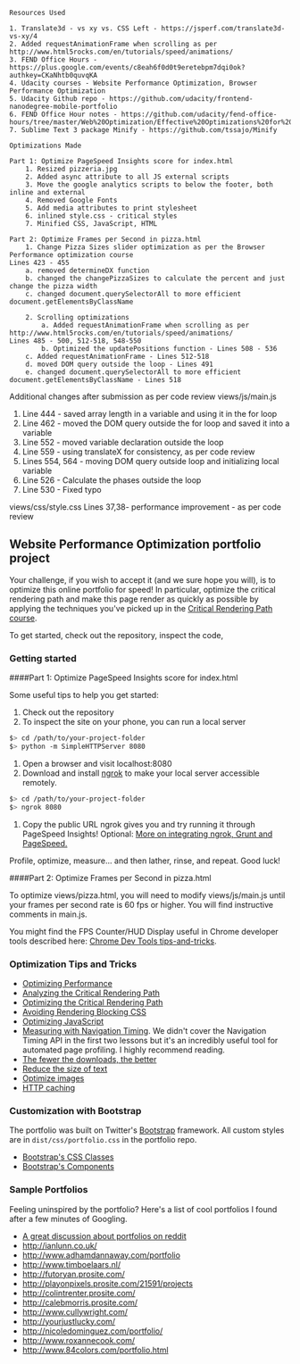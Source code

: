 	Resources Used
	
	1. Translate3d - vs xy vs. CSS Left - https://jsperf.com/translate3d-vs-xy/4
	2. Added requestAnimationFrame when scrolling as per http://www.html5rocks.com/en/tutorials/speed/animations/
	3. FEND Office Hours - https://plus.google.com/events/c8eah6f0d0t9eretebpm7dqi0ok?authkey=CKaNhtb0quvqKA
	4. Udacity courses - Website Performance Optimization, Browser Performance Optimization
	5. Udacity Github repo - https://github.com/udacity/frontend-nanodegree-mobile-portfolio
	6. FEND Office Hour notes - https://github.com/udacity/fend-office-hours/tree/master/Web%20Optimization/Effective%20Optimizations%20for%2060%20FPS
	7. Sublime Text 3 package Minify - https://github.com/tssajo/Minify

	Optimizations Made 
	
	Part 1: Optimize PageSpeed Insights score for index.html
		1. Resized pizzeria.jpg
		2. Added async attribute to all JS external scripts
		3. Move the google analytics scripts to below the footer, both inline and external
		4. Removed Google Fonts
		5. Add media attributes to print stylesheet
		6. inlined style.css - critical styles
		7. Minified CSS, JavaScript, HTML

	Part 2: Optimize Frames per Second in pizza.html
		1. Change Pizza Sizes slider optimization as per the Browser Performance optimization course
	Lines 423 - 455
	 	a. removed determineDX function
	 	b. changed the changePizzaSizes to calculate the percent and just change the pizza width
	 	c. changed document.querySelectorAll to more efficient document.getElementsByClassName  
	 
		2. Scrolling optimizations
    		a. Added requestAnimationFrame when scrolling as per http://www.html5rocks.com/en/tutorials/speed/animations/
	Lines 485 - 500, 512-518, 548-550
    		b. Optimized the updatePositions function - Lines 508 - 536
	  	c. Added requestAnimationFrame - Lines 512-518
	  	d. moved DOM query outside the loop - Lines 491
	  	e. changed document.querySelectorAll to more efficient document.getElementsByClassName - Lines 518

Additional changes after submission as per code review
views/js/main.js
1. Line 444 - saved array length in a variable and using it in the for loop
2. Line 462 - moved the DOM query outside the for loop and saved it into a variable
4. Line 552 - moved variable declaration outside the loop
5. Line 559 - using translateX for consistency, as per code review
6. Lines 554, 564 - moving DOM query outside  loop and initializing local variable
7. Line 526 - Calculate the phases outside the loop
8. Line 530 - Fixed typo


views/css/style.css
Lines 37,38-   performance improvement - as per code review


## Website Performance Optimization portfolio project

Your challenge, if you wish to accept it (and we sure hope you will), is to optimize this online portfolio for speed! In particular, optimize the critical rendering path and make this page render as quickly as possible by applying the techniques you've picked up in the [Critical Rendering Path course](https://www.udacity.com/course/ud884).

To get started, check out the repository, inspect the code,

### Getting started

####Part 1: Optimize PageSpeed Insights score for index.html

Some useful tips to help you get started:

1. Check out the repository
1. To inspect the site on your phone, you can run a local server

  ```bash
  $> cd /path/to/your-project-folder
  $> python -m SimpleHTTPServer 8080
  ```

1. Open a browser and visit localhost:8080
1. Download and install [ngrok](https://ngrok.com/) to make your local server accessible remotely.

  ``` bash
  $> cd /path/to/your-project-folder
  $> ngrok 8080
  ```

1. Copy the public URL ngrok gives you and try running it through PageSpeed Insights! Optional: [More on integrating ngrok, Grunt and PageSpeed.](http://www.jamescryer.com/2014/06/12/grunt-pagespeed-and-ngrok-locally-testing/)

Profile, optimize, measure... and then lather, rinse, and repeat. Good luck!

####Part 2: Optimize Frames per Second in pizza.html

To optimize views/pizza.html, you will need to modify views/js/main.js until your frames per second rate is 60 fps or higher. You will find instructive comments in main.js. 

You might find the FPS Counter/HUD Display useful in Chrome developer tools described here: [Chrome Dev Tools tips-and-tricks](https://developer.chrome.com/devtools/docs/tips-and-tricks).

### Optimization Tips and Tricks
* [Optimizing Performance](https://developers.google.com/web/fundamentals/performance/ "web performance")
* [Analyzing the Critical Rendering Path](https://developers.google.com/web/fundamentals/performance/critical-rendering-path/analyzing-crp.html "analyzing crp")
* [Optimizing the Critical Rendering Path](https://developers.google.com/web/fundamentals/performance/critical-rendering-path/optimizing-critical-rendering-path.html "optimize the crp!")
* [Avoiding Rendering Blocking CSS](https://developers.google.com/web/fundamentals/performance/critical-rendering-path/render-blocking-css.html "render blocking css")
* [Optimizing JavaScript](https://developers.google.com/web/fundamentals/performance/critical-rendering-path/adding-interactivity-with-javascript.html "javascript")
* [Measuring with Navigation Timing](https://developers.google.com/web/fundamentals/performance/critical-rendering-path/measure-crp.html "nav timing api"). We didn't cover the Navigation Timing API in the first two lessons but it's an incredibly useful tool for automated page profiling. I highly recommend reading.
* <a href="https://developers.google.com/web/fundamentals/performance/optimizing-content-efficiency/eliminate-downloads.html">The fewer the downloads, the better</a>
* <a href="https://developers.google.com/web/fundamentals/performance/optimizing-content-efficiency/optimize-encoding-and-transfer.html">Reduce the size of text</a>
* <a href="https://developers.google.com/web/fundamentals/performance/optimizing-content-efficiency/image-optimization.html">Optimize images</a>
* <a href="https://developers.google.com/web/fundamentals/performance/optimizing-content-efficiency/http-caching.html">HTTP caching</a>

### Customization with Bootstrap
The portfolio was built on Twitter's <a href="http://getbootstrap.com/">Bootstrap</a> framework. All custom styles are in `dist/css/portfolio.css` in the portfolio repo.

* <a href="http://getbootstrap.com/css/">Bootstrap's CSS Classes</a>
* <a href="http://getbootstrap.com/components/">Bootstrap's Components</a>

### Sample Portfolios

Feeling uninspired by the portfolio? Here's a list of cool portfolios I found after a few minutes of Googling.

* <a href="http://www.reddit.com/r/webdev/comments/280qkr/would_anybody_like_to_post_their_portfolio_site/">A great discussion about portfolios on reddit</a>
* <a href="http://ianlunn.co.uk/">http://ianlunn.co.uk/</a>
* <a href="http://www.adhamdannaway.com/portfolio">http://www.adhamdannaway.com/portfolio</a>
* <a href="http://www.timboelaars.nl/">http://www.timboelaars.nl/</a>
* <a href="http://futoryan.prosite.com/">http://futoryan.prosite.com/</a>
* <a href="http://playonpixels.prosite.com/21591/projects">http://playonpixels.prosite.com/21591/projects</a>
* <a href="http://colintrenter.prosite.com/">http://colintrenter.prosite.com/</a>
* <a href="http://calebmorris.prosite.com/">http://calebmorris.prosite.com/</a>
* <a href="http://www.cullywright.com/">http://www.cullywright.com/</a>
* <a href="http://yourjustlucky.com/">http://yourjustlucky.com/</a>
* <a href="http://nicoledominguez.com/portfolio/">http://nicoledominguez.com/portfolio/</a>
* <a href="http://www.roxannecook.com/">http://www.roxannecook.com/</a>
* <a href="http://www.84colors.com/portfolio.html">http://www.84colors.com/portfolio.html</a>
